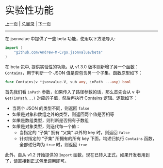 
<font size=6>实验性功能</font>

[上一页](./11_comparation.md) | [总目录](./README.md) | [下一页](./14_1_13_new_feature.md)

---

在 jsonvalue 中提供了一些 beta 功能，使用以下方法导入:

```go
import (
    "github.com/Andrew-M-C/go.jsonvalue/beta"
)
```

在 beta 包中, 提供实验性的功能。从 v1.3.0 版本则新增了另一个函数：`Contains`，用于判断一个 JSON 值是否包含另一个子集。函数原型如下：

```go
func Contains(v *jsonvalue.V, sub any, inPath ...any) bool
```

首先我们看 `inPath` 参数，如果传入了路径参数的话，那么首先会从 v 中 `Get(inPath...)` 对应的子值，然后再执行 Contains 逻辑。逻辑如下：

- 当两个 JSON 的类型不同，则返回 `false`
- 如果是对象和数组之外的类型，则返回两个值是否相等
- 如果是数组类型，则判断是否拥有子数组
- 如果是对象类型，则迭代每一个值：
    - 当指定的 “子集” 拥有 “父集” 以外的 key 时，则返回 `false`
    - 针对指定的 “子集” 所拥有的所有 key 下面，均递归执行 `Contains` 函数，全部递归均为 `true` 时，则返回 `true`

此外，自从 v1.2 开始提供的 `Import` 函数，现在已转入正式，如果开发者用到了，请直接到正式包里调用即可。
